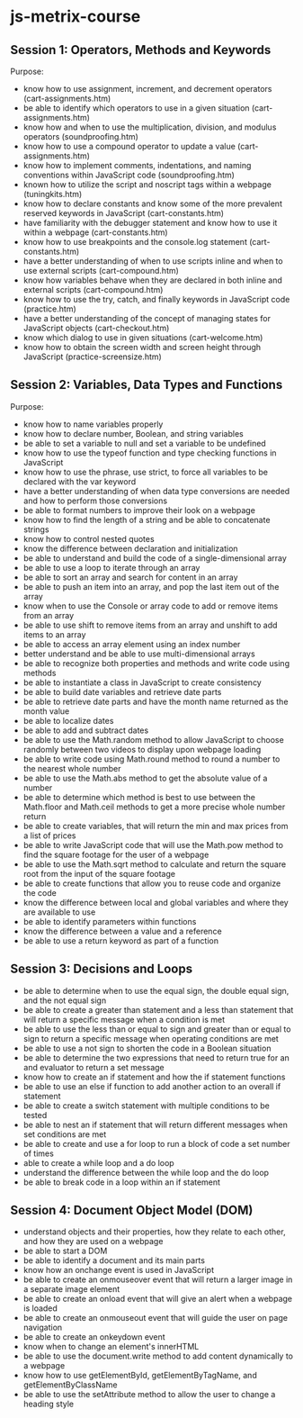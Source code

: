 # js-metrix-course

## Session 1: Operators, Methods and Keywords
Purpose: 
- know how to use assignment, increment, and decrement operators (cart-assignments.htm)
- be able to identify which operators to use in a given situation (cart-assignments.htm)
- know how and when to use the multiplication, division, and modulus operators (soundproofing.htm)
- know how to use a compound operator to update a value (cart-assignments.htm)
- know how to implement comments, indentations, and naming conventions within JavaScript code (soundproofing.htm)
- known how to utilize the script and noscript tags within a webpage (tuningkits.htm)
- know how to declare constants and know some of the more prevalent reserved keywords in JavaScript (cart-constants.htm)
- have familiarity with the debugger statement and know how to use it within a webpage (cart-constants.htm)
- know how to use breakpoints and the console.log statement (cart-constants.htm)
- have a better understanding of when to use scripts inline and when to use external scripts (cart-compound.htm)
- know how variables behave when they are declared in both inline and external scripts (cart-compound.htm)
- know how to use the try, catch, and finally keywords in JavaScript code (practice.htm)
- have a better understanding of the concept of managing states for JavaScript objects (cart-checkout.htm)
- know which dialog to use in given situations (cart-welcome.htm)
- know how to obtain the screen width and screen height through JavaScript (practice-screensize.htm)

## Session 2: Variables, Data Types and Functions
Purpose:
- know how to name variables properly
- know how to declare number, Boolean, and string variables
- be able to set a variable to null and set a variable to be undefined
- know how to use the typeof function and type checking functions in JavaScript
- know how to use the phrase, use strict, to force all variables to be declared with the var keyword
- have a better understanding of when data type conversions are needed and how to perform those conversions
- be able to format numbers to improve their look on a webpage
- know how to find the length of a string and be able to concatenate strings
- know how to control nested quotes
- know the difference between declaration and initialization
- be able to understand and build the code of a single-dimensional array
- be able to use a loop to iterate through an array
- be able to sort an array and search for content in an array
- be able to push an item into an array, and pop the last item out of the array
- know when to use the Console or array code to add or remove items from an array
- be able to use shift to remove items from an array and unshift to add items to an array
- be able to access an array element using an index number
- better understand and be able to use multi-dimensional arrays
- be able to recognize both properties and methods and write code using methods
- be able to instantiate a class in JavaScript to create consistency
- be able to build date variables and retrieve date parts
- be able to retrieve date parts and have the month name returned as the month value
- be able to localize dates
- be able to add and subtract dates
- be able to use the Math.random method to allow JavaScript to choose randomly between two videos to display upon webpage loading
- be able to write code using Math.round method to round a number to the nearest whole number
- be able to use the Math.abs method to get the absolute value of a number
- be able to determine which method is best to use between the Math.floor and Math.ceil methods to get a more precise whole number return
- be able to create variables, that will return the min and max prices from a list of prices
- be able to write JavaScript code that will use the Math.pow method to find the square footage for the user of a webpage
- be able to use the Math.sqrt method to calculate and return the square root from the input of the square footage
- be able to create functions that allow you to reuse code and organize the code
- know the difference between local and global variables and where they are available to use
- be able to identify parameters within functions
- know the difference between a value and a reference
- be able to use a return keyword as part of a function

## Session 3: Decisions and Loops
- be able to determine when to use the equal sign, the double equal sign, and the not equal sign
- be able to create a greater than statement and a less than statement that will return a specific message when a condition is met
- be able to use the less than or equal to sign and greater than or equal to sign to return a specific message when operating conditions are met
- be able to use a not sign to shorten the code in a Boolean situation
- be able to determine the two expressions that need to return true for an and evaluator to return a set message
- know how to create an if statement and how the if statement functions
- be able to use an else if function to add another action to an overall if statement
- be able to create a switch statement with multiple conditions to be tested
- be able to nest an if statement that will return different messages when set conditions are met
- be able to create and use a for loop to run a block of code a set number of times
- able to create a while loop and a do loop
- understand the difference between the while loop and the do loop
- be able to break code in a loop within an if statement

## Session 4: Document Object Model (DOM)
- understand objects and their properties, how they relate to each other, and how they are used on a webpage
- be able to start a DOM
- be able to identify a document and its main parts
- know how an onchange event is used in JavaScript
- be able to create an onmouseover event that will return a larger image in a separate image element
- be able to create an onload event that will give an alert when a webpage is loaded
- be able to create an onmouseout event that will guide the user on page navigation
- be able to create an onkeydown event
- know when to change an element's innerHTML
- be able to use the document.write method to add content dynamically to a webpage
- know how to use getElementById, getElementByTagName, and getElementByClassName
- be able to use the setAttribute method to allow the user to change a heading style